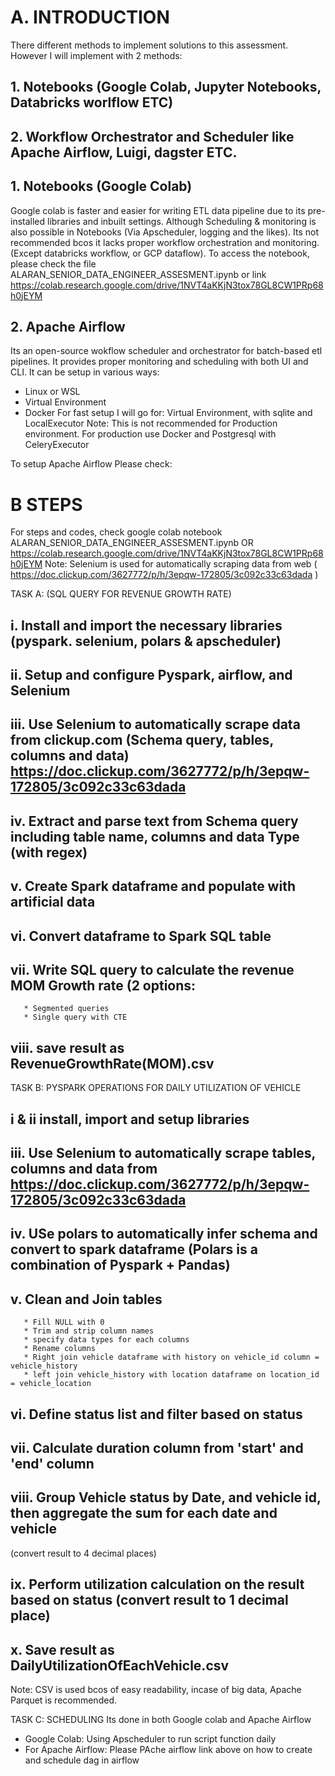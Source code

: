 # A. INTRODUCTION

There different methods to implement solutions to this assessment. However I will implement with 2 methods:

## 1. Notebooks (Google Colab, Jupyter Notebooks, Databricks worlflow ETC)

## 2. Workflow Orchestrator and Scheduler like Apache Airflow, Luigi, dagster ETC.

## 1. Notebooks (Google Colab)
Google colab is faster and easier for  writing ETL data pipeline due to its pre-installed libraries and inbuilt settings. 
Although Scheduling & monitoring is also possible in Notebooks (Via Apscheduler, logging and the likes). Its not recommended bcos it lacks proper workflow orchestration and monitoring. (Except databricks workflow, or GCP dataflow).
To access the notebook, please check the file ALARAN_SENIOR_DATA_ENGINEER_ASSESMENT.ipynb or link https://colab.research.google.com/drive/1NVT4aKKjN3tox78GL8CW1PRp68h0jEYM

## 2. Apache Airflow
Its an open-source wokflow scheduler and orchestrator for batch-based etl pipelines. It provides proper monitoring and  scheduling with both UI and CLI.
It can be setup in various ways:
* Linux or WSL
* Virtual Environment
* Docker
For fast setup I will go for: Virtual Environment, with sqlite and LocalExecutor 
Note: This is not recommended for Production environment. For production use Docker and Postgresql with CeleryExecutor

To setup Apache Airflow Please check:

# B STEPS
For steps and codes, check google colab notebook ALARAN_SENIOR_DATA_ENGINEER_ASSESMENT.ipynb OR https://colab.research.google.com/drive/1NVT4aKKjN3tox78GL8CW1PRp68h0jEYM
Note: Selenium is used for automatically scraping data from web ( https://doc.clickup.com/3627772/p/h/3epqw-172805/3c092c33c63dada )

TASK A: (SQL QUERY FOR REVENUE GROWTH RATE)
## i. Install and import the necessary libraries (pyspark. selenium, polars & apscheduler)
## ii. Setup and configure Pyspark, airflow, and Selenium
## iii. Use Selenium to automatically scrape data from clickup.com (Schema query, tables, columns and data)  https://doc.clickup.com/3627772/p/h/3epqw-172805/3c092c33c63dada
## iv. Extract and parse text from Schema query including table name, columns and data Type (with regex)
## v. Create Spark dataframe and populate with artificial data
## vi. Convert dataframe to Spark SQL table
## vii. Write SQL query to calculate the revenue MOM Growth rate (2 options:
       * Segmented queries
       * Single query with CTE
## viii. save result as RevenueGrowthRate(MOM).csv

TASK B: PYSPARK OPERATIONS FOR DAILY UTILIZATION OF VEHICLE
## i & ii install, import and setup libraries
## iii. Use Selenium to automatically scrape tables, columns and data from  https://doc.clickup.com/3627772/p/h/3epqw-172805/3c092c33c63dada
## iv. USe polars to automatically infer schema and convert to spark dataframe (Polars is a combination of Pyspark + Pandas)
## v. Clean and Join tables
       * Fill NULL with 0
       * Trim and strip column names
       * specify data types for each columns
       * Rename columns
       * Right join vehicle dataframe with history on vehicle_id column = vehicle_history
       * left join vehicle_history with location dataframe on location_id = vehicle_location
## vi. Define status list and filter based on status
## vii. Calculate duration column from 'start' and 'end' column
## viii. Group Vehicle status by Date, and vehicle id, then aggregate the sum for each date and vehicle 
(convert result to 4 decimal places)
## ix. Perform utilization calculation on the result based on status (convert result to 1 decimal place)
## x. Save result as DailyUtilizationOfEachVehicle.csv
Note: CSV is used bcos of easy readability, incase of big data, Apache Parquet is recommended.

TASK C: SCHEDULING
Its done in both Google colab and Apache Airflow
* Google Colab: Using Apscheduler to run script function daily
* For Apache Airflow: Please PAche airflow link above on how to create and schedule dag in airflow

